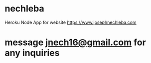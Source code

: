 # nechleba
Heroku Node App for website https://www.josephnechleba.com

# message jnech16@gmail.com for any inquiries
